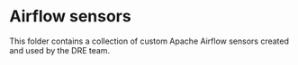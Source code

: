 # Airflow sensors

This folder contains a collection of custom Apache Airflow sensors
created and used by the DRE team.
